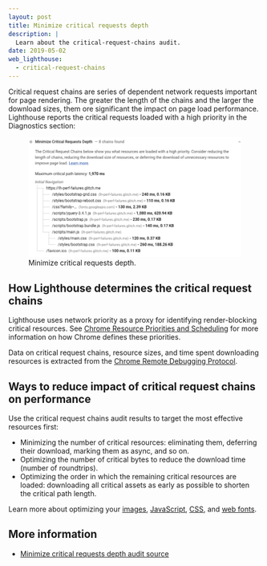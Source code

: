 ```yaml
---
layout: post
title: Minimize critical requests depth
description: |
  Learn about the critical-request-chains audit.
date: 2019-05-02
web_lighthouse:
  - critical-request-chains
---
```


Critical request chains are series of dependent network requests important for page rendering.
The greater the length of the chains and the larger the download sizes,
them ore significant the impact on page load performance.
Lighthouse reports the critical requests loaded with a high priority in the Diagnostics section:

<figure class="w-figure">
  <img class="w-screenshot w-screenshot--filled" src="critical-request-chains.png" alt="Lighthouse: Minimize critical requests depth">
  <figcaption class="w-figcaption">
    Minimize critical requests depth.
  </figcaption>
</figure>


## How Lighthouse determines the critical request chains

Lighthouse uses network priority as a proxy for identifying render-blocking critical resources.
See [Chrome Resource Priorities and Scheduling](https://docs.google.com/document/d/1bCDuq9H1ih9iNjgzyAL0gpwNFiEP4TZS-YLRp_RuMlc/edit)
for more information on how Chrome defines these priorities.

Data on critical request chains, resource sizes,
and time spent downloading resources is extracted from the
[Chrome Remote Debugging Protocol](https://github.com/ChromeDevTools/devtools-protocol).

## Ways to reduce impact of critical request chains on performance

Use the critical request chains audit results to target the most effective resources first:

- Minimizing the number of critical resources: eliminating them, deferring their download, marking them as async, and so on.
- Optimizing the number of critical bytes to reduce the download time (number of roundtrips).
- Optimizing the order in which the remaining critical resources are loaded: downloading all critical assets as early as possible to shorten the critical path length.

Learn more about optimizing your
[images](/use-imagemin-to-compress-images),
[JavaScript](/apply-instant-loading-with-prp),
[CSS](/defer-non-critical-css), and
[web fonts](/avoid-invisible-text).

## More information

- [Minimize critical requests depth audit source](https://github.com/GoogleChrome/lighthouse/blob/master/lighthouse-core/audits/critical-request-chains.js)
